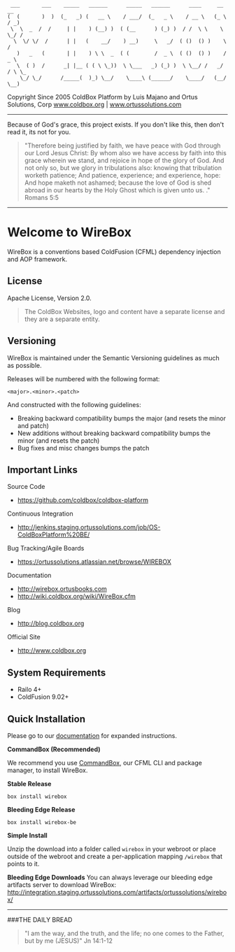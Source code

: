 ﻿``` ___       ___    _____   ______      _____   ______      ____     __     __  (  (       )  )  (_   _) (   __ \    / ___/  (_   _ \    / __ \   (_ \   / _)  \  \  _  /  /     | |    ) (__) )  ( (__      ) (_) )  / /  \ \    \ \_/ /     \  \/ \/  /      | |   (    __/    ) __)     \   _/  ( ()  () )    \   /       )   _   (       | |    ) \ \  _  ( (        /  _ \  ( ()  () )    / _ \       \  ( )  /      _| |__ ( ( \ \_))  \ \___   _) (_) )  \ \__/ /   _/ / \ \_      \_/ \_/      /_____(  )_) \__/    \____\ (______/    \____/   (__/   \__) ```   Copyright Since 2005 ColdBox Platform by Luis Majano and Ortus Solutions, Corpwww.coldbox.org | www.ortussolutions.com----Because of God's grace, this project exists. If you don't like this, then don't read it, its not for you.>"Therefore being justified by faith, we have peace with God through our Lord Jesus Christ:By whom also we have access by faith into this grace wherein we stand, and rejoice in hope of the glory of God.And not only so, but we glory in tribulations also: knowing that tribulation worketh patience;And patience, experience; and experience, hope:And hope maketh not ashamed; because the love of God is shed abroad in our hearts by the Holy Ghost which is given unto us. ." Romans 5:5----# Welcome to WireBoxWireBox is a conventions based ColdFusion (CFML) dependency injection and AOP framework. ## LicenseApache License, Version 2.0.>The ColdBox Websites, logo and content have a separate license and they are a separate entity.## VersioningWireBox is maintained under the Semantic Versioning guidelines as much as possible.Releases will be numbered with the following format:```<major>.<minor>.<patch>```And constructed with the following guidelines:* Breaking backward compatibility bumps the major (and resets the minor and patch)* New additions without breaking backward compatibility bumps the minor (and resets the patch)* Bug fixes and misc changes bumps the patch## Important LinksSource Code- https://github.com/coldbox/coldbox-platformContinuous Integration- http://jenkins.staging.ortussolutions.com/job/OS-ColdBoxPlatform%20BE/Bug Tracking/Agile Boards- https://ortussolutions.atlassian.net/browse/WIREBOXDocumentation- http://wirebox.ortusbooks.com- http://wiki.coldbox.org/wiki/WireBox.cfmBlog- http://blog.coldbox.orgOfficial Site- http://www.coldbox.org## System Requirements- Railo 4+- ColdFusion 9.02+## Quick InstallationPlease go to our [documentation](http://wirebox.ortusbooks.com) for expanded instructions. **CommandBox (Recommended)**We recommend you use [CommandBox](http://www.ortussolutions.com/products/commandbox), our CFML CLI and package manager, to install WireBox.**Stable Release**`box install wirebox`**Bleeding Edge Release**`box install wirebox-be`**Simple Install**Unzip the download into a folder called `wirebox` in your webroot or place outside of the webroot and create a per-application mapping `/wirebox` that points to it.**Bleeding Edge Downloads**You can always leverage our bleeding edge artifacts server to download WireBox: http://integration.staging.ortussolutions.com/artifacts/ortussolutions/wirebox/--- ###THE DAILY BREAD > "I am the way, and the truth, and the life; no one comes to the Father, but by me (JESUS)" Jn 14:1-12
